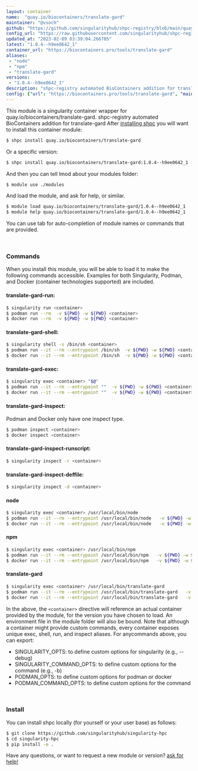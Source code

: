```yaml
---
layout: container
name:  "quay.io/biocontainers/translate-gard"
maintainer: "@vsoch"
github: "https://github.com/singularityhub/shpc-registry/blob/main/quay.io/biocontainers/translate-gard/container.yaml"
config_url: "https://raw.githubusercontent.com/singularityhub/shpc-registry/main/quay.io/biocontainers/translate-gard/container.yaml"
updated_at: "2023-02-09 03:39:04.266785"
latest: "1.0.4--h9ee0642_1"
container_url: "https://biocontainers.pro/tools/translate-gard"
aliases:
 - "node"
 - "npm"
 - "translate-gard"
versions:
 - "1.0.4--h9ee0642_1"
description: "shpc-registry automated BioContainers addition for translate-gard"
config: {"url": "https://biocontainers.pro/tools/translate-gard", "maintainer": "@vsoch", "description": "shpc-registry automated BioContainers addition for translate-gard", "latest": {"1.0.4--h9ee0642_1": "sha256:67918e31f6f90adee83f1ec68e6575f0a1a84916f6a659e62d4a6f72c177aba3"}, "tags": {"1.0.4--h9ee0642_1": "sha256:67918e31f6f90adee83f1ec68e6575f0a1a84916f6a659e62d4a6f72c177aba3"}, "docker": "quay.io/biocontainers/translate-gard", "aliases": {"node": "/usr/local/bin/node", "npm": "/usr/local/bin/npm", "translate-gard": "/usr/local/bin/translate-gard"}}
---
```


This module is a singularity container wrapper for quay.io/biocontainers/translate-gard.
shpc-registry automated BioContainers addition for translate-gard
After [installing shpc](#install) you will want to install this container module:


```bash
$ shpc install quay.io/biocontainers/translate-gard
```

Or a specific version:

```bash
$ shpc install quay.io/biocontainers/translate-gard:1.0.4--h9ee0642_1
```

And then you can tell lmod about your modules folder:

```bash
$ module use ./modules
```

And load the module, and ask for help, or similar.

```bash
$ module load quay.io/biocontainers/translate-gard/1.0.4--h9ee0642_1
$ module help quay.io/biocontainers/translate-gard/1.0.4--h9ee0642_1
```

You can use tab for auto-completion of module names or commands that are provided.

<br>

### Commands

When you install this module, you will be able to load it to make the following commands accessible.
Examples for both Singularity, Podman, and Docker (container technologies supported) are included.

#### translate-gard-run:

```bash
$ singularity run <container>
$ podman run --rm  -v ${PWD} -w ${PWD} <container>
$ docker run --rm  -v ${PWD} -w ${PWD} <container>
```

#### translate-gard-shell:

```bash
$ singularity shell -s /bin/sh <container>
$ podman run --it --rm --entrypoint /bin/sh  -v ${PWD} -w ${PWD} <container>
$ docker run --it --rm --entrypoint /bin/sh  -v ${PWD} -w ${PWD} <container>
```

#### translate-gard-exec:

```bash
$ singularity exec <container> "$@"
$ podman run --it --rm --entrypoint ""  -v ${PWD} -w ${PWD} <container> "$@"
$ docker run --it --rm --entrypoint ""  -v ${PWD} -w ${PWD} <container> "$@"
```

#### translate-gard-inspect:

Podman and Docker only have one inspect type.

```bash
$ podman inspect <container>
$ docker inspect <container>
```

#### translate-gard-inspect-runscript:

```bash
$ singularity inspect -r <container>
```

#### translate-gard-inspect-deffile:

```bash
$ singularity inspect -d <container>
```


#### node

```bash
$ singularity exec <container> /usr/local/bin/node
$ podman run --it --rm --entrypoint /usr/local/bin/node   -v ${PWD} -w ${PWD} <container> -c " $@"
$ docker run --it --rm --entrypoint /usr/local/bin/node   -v ${PWD} -w ${PWD} <container> -c " $@"
```


#### npm

```bash
$ singularity exec <container> /usr/local/bin/npm
$ podman run --it --rm --entrypoint /usr/local/bin/npm   -v ${PWD} -w ${PWD} <container> -c " $@"
$ docker run --it --rm --entrypoint /usr/local/bin/npm   -v ${PWD} -w ${PWD} <container> -c " $@"
```


#### translate-gard

```bash
$ singularity exec <container> /usr/local/bin/translate-gard
$ podman run --it --rm --entrypoint /usr/local/bin/translate-gard   -v ${PWD} -w ${PWD} <container> -c " $@"
$ docker run --it --rm --entrypoint /usr/local/bin/translate-gard   -v ${PWD} -w ${PWD} <container> -c " $@"
```



In the above, the `<container>` directive will reference an actual container provided
by the module, for the version you have chosen to load. An environment file in the
module folder will also be bound. Note that although a container
might provide custom commands, every container exposes unique exec, shell, run, and
inspect aliases. For anycommands above, you can export:

 - SINGULARITY_OPTS: to define custom options for singularity (e.g., --debug)
 - SINGULARITY_COMMAND_OPTS: to define custom options for the command (e.g., -b)
 - PODMAN_OPTS: to define custom options for podman or docker
 - PODMAN_COMMAND_OPTS: to define custom options for the command

<br>

### Install

You can install shpc locally (for yourself or your user base) as follows:

```bash
$ git clone https://github.com/singularityhub/singularity-hpc
$ cd singularity-hpc
$ pip install -e .
```

Have any questions, or want to request a new module or version? [ask for help!](https://github.com/singularityhub/singularity-hpc/issues)